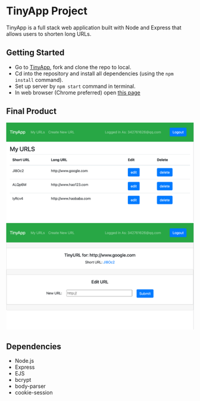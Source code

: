 # TinyApp Project

TinyApp is a full stack web application built with Node and Express that allows users to shorten long URLs.

## Getting Started

- Go to [TinyApp](https://github.com/yuhaoyann/tinyapp), fork and clone the repo to local.
- Cd into the repository and install all dependencies (using the `npm install` command).
- Set up server by `npm start` command in terminal.
- In web browser (Chrome preferred) open [this page](http://localhost:8080/urls)

## Final Product

!["screenshot description"](https://github.com/yuhaoyann/tinyapp/blob/master/docs/urls-page.png)
!["screenshot description"](https://github.com/yuhaoyann/tinyapp/blob/master/docs/urls-show.png)

## Dependencies

- Node.js
- Express
- EJS
- bcrypt
- body-parser
- cookie-session